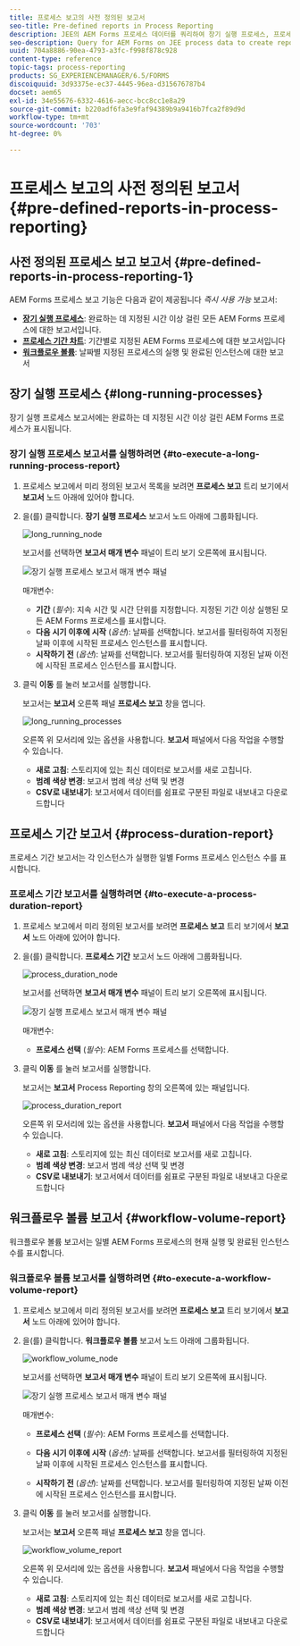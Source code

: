 ```yaml
---
title: 프로세스 보고의 사전 정의된 보고서
seo-title: Pre-defined reports in Process Reporting
description: JEE의 AEM Forms 프로세스 데이터를 쿼리하여 장기 실행 프로세스, 프로세스 기간 및 워크플로우 볼륨에 대한 보고서를 만듭니다
seo-description: Query for AEM Forms on JEE process data to create reports on long running processes, Process duration, and Workflow volume
uuid: 704a8886-90ea-4793-a3fc-f998f878c928
content-type: reference
topic-tags: process-reporting
products: SG_EXPERIENCEMANAGER/6.5/FORMS
discoiquuid: 3d93375e-ec37-4445-96ea-d315676787b4
docset: aem65
exl-id: 34e55676-6332-4616-aecc-bcc8cc1e8a29
source-git-commit: b220adf6fa3e9faf94389b9a9416b7fca2f89d9d
workflow-type: tm+mt
source-wordcount: '703'
ht-degree: 0%

---
```


# 프로세스 보고의 사전 정의된 보고서 {#pre-defined-reports-in-process-reporting}

## 사전 정의된 프로세스 보고 보고서 {#pre-defined-reports-in-process-reporting-1}

AEM Forms 프로세스 보고 기능은 다음과 같이 제공됩니다 *즉시 사용 가능* 보고서:

* **[장기 실행 프로세스](#long-running-processes)**: 완료하는 데 지정된 시간 이상 걸린 모든 AEM Forms 프로세스에 대한 보고서입니다.
* **[프로세스 기간 차트](#process-duration-report)**: 기간별로 지정된 AEM Forms 프로세스에 대한 보고서입니다
* **[워크플로우 볼륨](#workflow-volume-report)**: 날짜별 지정된 프로세스의 실행 및 완료된 인스턴스에 대한 보고서

## 장기 실행 프로세스 {#long-running-processes}

장기 실행 프로세스 보고서에는 완료하는 데 지정된 시간 이상 걸린 AEM Forms 프로세스가 표시됩니다.

### 장기 실행 프로세스 보고서를 실행하려면 {#to-execute-a-long-running-process-report}

1. 프로세스 보고에서 미리 정의된 보고서 목록을 보려면 **프로세스 보고** 트리 보기에서 **보고서** 노드 아래에 있어야 합니다.
1. 을(를) 클릭합니다. **장기 실행 프로세스** 보고서 노드 아래에 그룹화됩니다.

   ![long_running_node](assets/long_running_node.png)

   보고서를 선택하면 **보고서 매개 변수** 패널이 트리 보기 오른쪽에 표시됩니다.

   ![장기 실행 프로세스 보고서 매개 변수 패널](assets/report_parameters_panel.png)

   매개변수:

   * **기간** (*필수*): 지속 시간 및 시간 단위를 지정합니다. 지정된 기간 이상 실행된 모든 AEM Forms 프로세스를 표시합니다.
   * **다음 시기 이후에 시작** (*옵션*): 날짜를 선택합니다. 보고서를 필터링하여 지정된 날짜 이후에 시작된 프로세스 인스턴스를 표시합니다.
   * **시작하기 전** (*옵션*): 날짜를 선택합니다. 보고서를 필터링하여 지정된 날짜 이전에 시작된 프로세스 인스턴스를 표시합니다.

1. 클릭 **이동** 를 눌러 보고서를 실행합니다.

   보고서는 **보고서** 오른쪽 패널 **프로세스 보고** 창을 엽니다.

   ![long_running_processes](assets/long_running_processes.png)

   오른쪽 위 모서리에 있는 옵션을 사용합니다. **보고서** 패널에서 다음 작업을 수행할 수 있습니다.

   * **새로 고침**: 스토리지에 있는 최신 데이터로 보고서를 새로 고칩니다.
   * **범례 색상 변경**: 보고서 범례 색상 선택 및 변경
   * **CSV로 내보내기**: 보고서에서 데이터를 쉼표로 구분된 파일로 내보내고 다운로드합니다

## 프로세스 기간 보고서  {#process-duration-report}

프로세스 기간 보고서는 각 인스턴스가 실행한 일별 Forms 프로세스 인스턴스 수를 표시합니다.

### 프로세스 기간 보고서를 실행하려면 {#to-execute-a-process-duration-report}

1. 프로세스 보고에서 미리 정의된 보고서를 보려면 **프로세스 보고** 트리 보기에서 **보고서** 노드 아래에 있어야 합니다.
1. 을(를) 클릭합니다. **프로세스 기간** 보고서 노드 아래에 그룹화됩니다.

   ![process_duration_node](assets/process_duration_node.png)

   보고서를 선택하면 **보고서 매개 변수** 패널이 트리 보기 오른쪽에 표시됩니다.

   ![장기 실행 프로세스 보고서 매개 변수 패널](assets/process_duration_params.png)

   매개변수:

   * **프로세스 선택** (*필수*): AEM Forms 프로세스를 선택합니다.

1. 클릭 **이동** 를 눌러 보고서를 실행합니다.

   보고서는 **보고서** Process Reporting 창의 오른쪽에 있는 패널입니다.

   ![process_duration_report](assets/process_duration_report.png)

   오른쪽 위 모서리에 있는 옵션을 사용합니다. **보고서** 패널에서 다음 작업을 수행할 수 있습니다.

   * **새로 고침**: 스토리지에 있는 최신 데이터로 보고서를 새로 고칩니다.
   * **범례 색상 변경**: 보고서 범례 색상 선택 및 변경
   * **CSV로 내보내기**: 보고서에서 데이터를 쉼표로 구분된 파일로 내보내고 다운로드합니다

## 워크플로우 볼륨 보고서 {#workflow-volume-report}

워크플로우 볼륨 보고서는 일별 AEM Forms 프로세스의 현재 실행 및 완료된 인스턴스 수를 표시합니다.

### 워크플로우 볼륨 보고서를 실행하려면 {#to-execute-a-workflow-volume-report}

1. 프로세스 보고에서 미리 정의된 보고서를 보려면 **프로세스 보고** 트리 보기에서 **보고서** 노드 아래에 있어야 합니다.
1. 을(를) 클릭합니다. **워크플로우 볼륨** 보고서 노드 아래에 그룹화됩니다.

   ![workflow_volume_node](assets/workflow_volume_node.png)

   보고서를 선택하면 **보고서 매개 변수** 패널이 트리 보기 오른쪽에 표시됩니다.

   ![장기 실행 프로세스 보고서 매개 변수 패널](assets/workflow_volume_params.png)

   매개변수:

   * **프로세스 선택** (*필수*): AEM Forms 프로세스를 선택합니다.

   * **다음 시기 이후에 시작** (*옵션*): 날짜를 선택합니다. 보고서를 필터링하여 지정된 날짜 이후에 시작된 프로세스 인스턴스를 표시합니다.

   * **시작하기 전** (*옵션*): 날짜를 선택합니다. 보고서를 필터링하여 지정된 날짜 이전에 시작된 프로세스 인스턴스를 표시합니다.

1. 클릭 **이동** 를 눌러 보고서를 실행합니다.

   보고서는 **보고서** 오른쪽 패널 **프로세스 보고** 창을 엽니다.

   ![workflow_volume_report](assets/workflow_volume_report.png)

   오른쪽 위 모서리에 있는 옵션을 사용합니다. **보고서** 패널에서 다음 작업을 수행할 수 있습니다.

   * **새로 고침**: 스토리지에 있는 최신 데이터로 보고서를 새로 고칩니다.
   * **범례 색상 변경**: 보고서 범례 색상 선택 및 변경
   * **CSV로 내보내기**: 보고서에서 데이터를 쉼표로 구분된 파일로 내보내고 다운로드합니다

